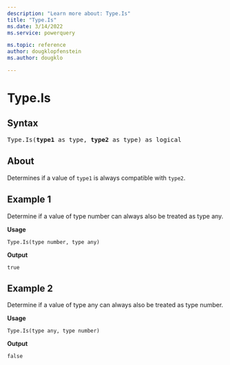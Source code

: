 ```yaml
---
description: "Learn more about: Type.Is"
title: "Type.Is"
ms.date: 3/14/2022
ms.service: powerquery

ms.topic: reference
author: dougklopfenstein
ms.author: dougklo

---
```

# Type.Is

## Syntax

<pre>
Type.Is(<b>type1</b> as type, <b>type2</b> as type) as logical
</pre>

## About

Determines if a value of `type1` is always compatible with `type2`.

## Example 1

Determine if a value of type number can always also be treated as type any.

**Usage**

```powerquery-m
Type.Is(type number, type any)
```

**Output**

`true`

## Example 2

Determine if a value of type any can always also be treated as type number.

**Usage**

```powerquery-m
Type.Is(type any, type number)
```

**Output**

`false`
